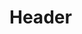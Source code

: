 <!-- TITLE: Smd User Manual V 0 1 -->
<!-- SUBTITLE: A quick summary of Smd User Manual V 0 1 -->

# Header